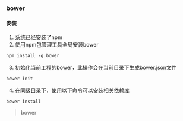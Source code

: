 ### bower

#### 安装
1. 系统已经安装了npm
2. 使用npm包管理工具全局安装bower
```
npm install -g bower
```
3. 初始化当前工程的bower，此操作会在当前目录下生成bower.json文件
```
bower init
```
4. 在同级目录下，使用以下命令可以安装相关依赖库
```
bower install
```
> bower